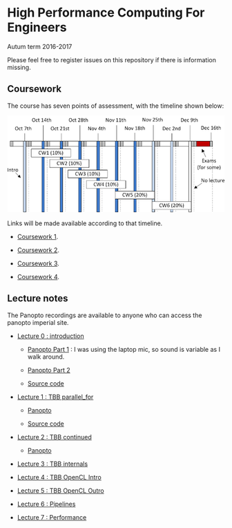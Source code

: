 High Performance Computing For Engineers
========================================

Autum term 2016-2017

Please feel free to register issues on this repository if there is
information missing.

Coursework
----------

The course has seven points of assessment, with the timeline
shown below:

![Timeline](timetable.png)

Links will be made available according to that timeline.

- [Coursework 1](https://github.com/HPCE/hpce-2016-cw1).

- [Coursework 2](https://github.com/HPCE/hpce-2016-cw2).

- [Coursework 3](https://github.com/HPCE/hpce-2016-cw3).

- [Coursework 4](https://github.com/HPCE/hpce-2016-cw4).

Lecture notes
-------------

The Panopto recordings are available to anyone who can access the panopto imperial site.

- [Lecture 0 : introduction](slides/hpce-lec0-introduction.pdf)

  - [Panopto Part 1](https://imperial.cloud.panopto.eu/Panopto/Pages/Viewer.aspx?id=ab2940cc-8ea3-4edf-b77b-7d5958ef1ee1) : I was
    using the laptop mic, so sound is variable as I walk around.

  - [Panopto Part 2](https://imperial.cloud.panopto.eu/Panopto/Pages/Viewer.aspx?id=33202873-1418-4715-8040-4b5cc79e96dc)

  - [Source code](slides/lec0)

- [Lecture 1 : TBB parallel_for](slides/hpce-lec1-parfor.pdf)

  - [Panopto](https://imperial.cloud.panopto.eu/Panopto/Pages/Viewer.aspx?id=46a42cd6-04c4-480f-881e-55c37126dc8b)

  - [Source code](slides/lec1)

- [Lecture 2 : TBB continued](slides/hpce-lec2-parfor-tbb.pdf)

  - [Panopto](https://imperial.cloud.panopto.eu/Panopto/Pages/Viewer.aspx?id=3eef6420-2cd8-466d-83f5-6e584b9a577d)

- [Lecture 3 : TBB internals](slides/hpce-lec3-tbb-details.pdf)

- [Lecture 4 : TBB OpenCL Intro](slides/hpce-lec4-opencl-intro.pdf)

- [Lecture 5 : TBB OpenCL Outro](slides/hpce-lec5-opencl-outro.pdf)

- [Lecture 6 : Pipelines](slides/hpce-lec6-pipelines.pdf)

- [Lecture 7 : Performance](slides/hpce-lec7-performance.pdf)

